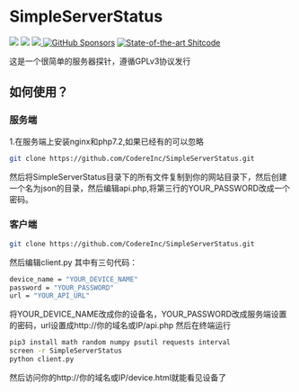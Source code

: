 # SimpleServerStatus
<a target="_blank" href="https://github.com/CodereInc/SimpleServerStatus"><img src="https://img.shields.io/github/stars/CodereInc/SimpleServerStatus" /></a> 
<a target="_blank" href="https://github.com/CodereInc/SimpleServerStatus"><img src="https://img.shields.io/github/last-commit/CodereInc/SimpleServerStatus" /></a>
<a target="_blank" href="https://github.com/CodereInc/SimpleServerStatus"><img src="https://img.shields.io/github/v/release/CodereInc/SimpleServerStatus" />
[![GitHub Sponsors](https://img.shields.io/github/sponsors/CodereInc?label=GitHub%20Sponsors)](https://github.com/sponsors/CodereInc)
[![State-of-the-art Shitcode](https://img.shields.io/static/v1?label=State-of-the-art&message=Shitcode&color=7B5804)](https://github.com/trekhleb/state-of-the-art-shitcode)

这是一个很简单的服务器探针，遵循GPLv3协议发行
## 如何使用？
### 服务端
1.在服务端上安装nginx和php7.2,如果已经有的可以忽略
```bash
git clone https://github.com/CodereInc/SimpleServerStatus.git

```
然后将SimpleServerStatus目录下的所有文件复制到你的网站目录下，然后创建一个名为json的目录，然后编辑api.php,将第三行的YOUR_PASSWORD改成一个密码。
### 客户端
```bash
git clone https://github.com/CodereInc/SimpleServerStatus.git

```
然后编辑client.py
其中有三句代码：
```bash
device_name = "YOUR_DEVICE_NAME"
password = "YOUR_PASSWORD"
url = "YOUR_API_URL"
```
将YOUR_DEVICE_NAME改成你的设备名，YOUR_PASSWORD改成服务端设置的密码，url设置成http://你的域名或IP/api.php
然后在终端运行
```bash
pip3 install math random numpy psutil requests interval
screen -r SimpleServerStatus
python client.py
```
然后访问你的http://你的域名或IP/device.html就能看见设备了
